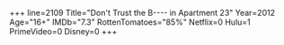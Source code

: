 +++
line=2109
Title="Don't Trust the B---- in Apartment 23"
Year=2012
Age="16+"
IMDb="7.3"
RottenTomatoes="85%"
Netflix=0
Hulu=1
PrimeVideo=0
Disney=0
+++

